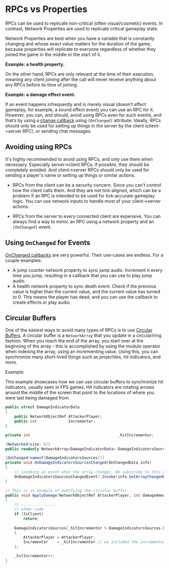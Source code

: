# RPCs vs Properties

RPCs can be used to replicate non-critical (often visual/cosmetic) events. In contrast, Network Properties are used to replicate critical gameplay state.

Network Properties are best when you have a variable that is constantly changing and whose exact value matters for the duration of the game, because properties will replicate to everyone regardless of whether they joined the game in the middle or the start of it.

**Example: a health property.**

On the other hand, RPCs are only relevant at the time of their execution, meaning any client joining after the call will never receive anything about any RPCs before its time of joining.

**Example: a damage effect event.**

If an event happens infrequently and is merely visual (doesn’t affect gameplay, for example, a sound effect event) you can use an RPC for it. However, you can, and should, avoid using RPCs even for such events, and that’s by using a [change callback](change-callback.md) using `[OnChanged]` attribute. Ideally, RPCs should only be used for setting up things in the server by the client (client->server RPC), or sending chat messages.

## Avoiding using RPCs

It's highly recommended to avoid using RPCs, and only use them when necessary. Especially server->client RPCs, if possible, they should be completely avoided. And client->server RPCs should only be used for sending a player's name or setting up things or similar actions.

- RPCs from the client can be a security concern. Since you can't control how the client calls them. And they are not tick-aligned, which can be a problem if an RPC is intended to be used for tick-accurate gameplay logic. You can use network inputs to handle most of your client->server actions. 

- RPCs from the server to every connected client are expensive. You can always find a way to mimic an RPC using a network property and an `[OnChanged]` event.

## Using `OnChanged` for Events

[OnChanged callbacks](change-callback.md) are very powerful. Their use-cases are endless. For a couple examples:

- A jump counter network property to sync jump audio. Increment it every time you jump, resulting in a callback that you can use to play jump audio.
- A health network property to sync death event. Check if the previous value is higher than the current value, and the current value has turned to 0. This means the player has dead, and you can use the callback to create effects or play audio.

## Circular Buffers

One of the easiest ways to avoid many types of RPCs is to use [Circular Buffers](https://en.wikipedia.org/wiki/Circular_buffer). A circular buffer is a `NetworkArray` that you update in a circular/ring fashion. When you reach the end of the array, you start over at the beginning of the array - this is accomplished by using the modulo operator when indexing the array, using an incrementing value. Using this, you can synchronize many short-lived things such as projectiles, hit indicators, and more.

Example:

This example showcases how we can use circular buffers to synchronize hit indicators, usually seen in FPS games. Hit indicators are rotating arrows around the middle of the screen that point to the locations of where you were last being damaged from.

```cs
public struct DamageIndicatorData
{
    public NetworkObjectRef AttackerPlayer;
    public int              Incrementor;
}

private int                                       _hitIncrementor;

[Networked(size: 5)]
public readonly NetworkArray<DamageIndicatorData> DamageIndicatorsSources = new NetworkArray<DamageIndicatorData>(5);

[OnChanged(nameof(DamageIndicatorsSources))]
private void OnDamageIndicatorsSourcesChanged(OnChangedData info)
{
    // invoking an event when the array changes. We subscribe to this event in a UI script to show the damage indicators and fade them overtime. 
    OnDamageIndicatorsSourcesChangedEvent?.Invoke(info.GetArrayChangedElementIndex());
}

// This is an example of modifying the circular buffer.
public void ApplyDamage(NetworkObjectRef AttackerPlayer, int damageAmount)
{
    // ................
    // other code
    if (IsClient)
        return;
    
    DamageIndicatorsSources[_hitIncrementor % DamageIndicatorsSources.Length] = new DamageIndicatorData()
    {
        AttackerPlayer = AttackerPlayer,
        Incrementor    = _hitIncrementor // we included the incrementor variable as part of the struct to force the OnChanged callback to fire again if the same attacker player was assigned.
    };

    _hitIncrementor++;
}


```